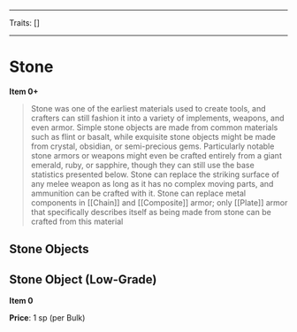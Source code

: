 
---

Traits: []

---

# Stone

**Item 0+**

> Stone was one of the earliest materials used to create tools, and crafters can still fashion it into a variety of implements, weapons, and even armor. Simple stone objects are made from common materials such as flint or basalt, while exquisite stone objects might be made from crystal, obsidian, or semi-precious gems. Particularly notable stone armors or weapons might even be crafted entirely from a giant emerald, ruby, or sapphire, though they can still use the base statistics presented below. Stone can replace the striking surface of any melee weapon as long as it has no complex moving parts, and ammunition can be crafted with it. Stone can replace metal components in [[Chain]] and [[Composite]] armor; only [[Plate]] armor that specifically describes itself as being made from stone can be crafted from this material

## Stone Objects

## Stone Object (Low-Grade)

**Item 0**

**Price**: 1 sp (per Bulk)
